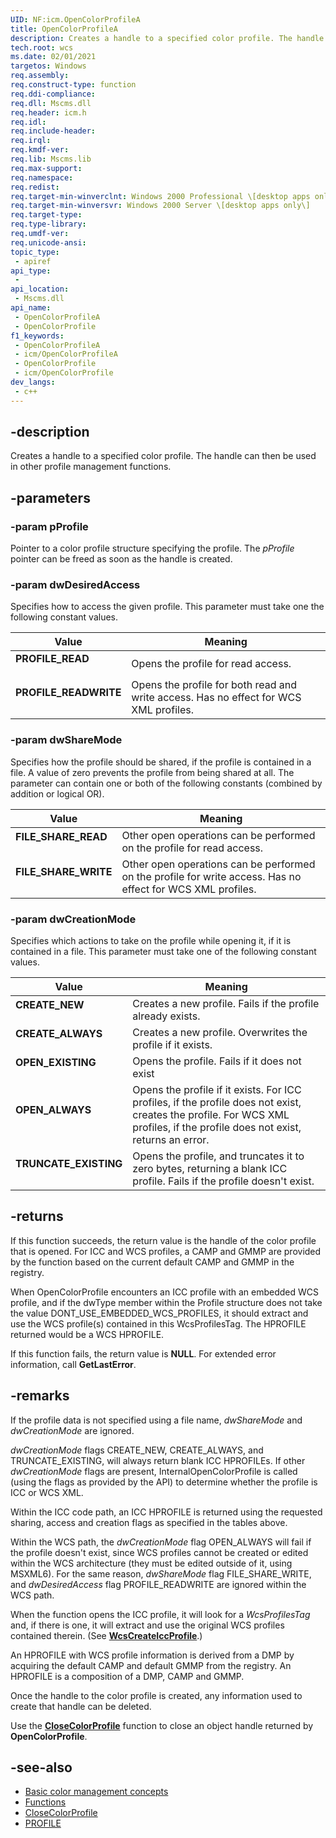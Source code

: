 ```yaml
---
UID: NF:icm.OpenColorProfileA
title: OpenColorProfileA
description: Creates a handle to a specified color profile. The handle can then be used in other profile management functions.
tech.root: wcs
ms.date: 02/01/2021
targetos: Windows
req.assembly: 
req.construct-type: function
req.ddi-compliance: 
req.dll: Mscms.dll
req.header: icm.h
req.idl: 
req.include-header: 
req.irql: 
req.kmdf-ver: 
req.lib: Mscms.lib
req.max-support: 
req.namespace: 
req.redist: 
req.target-min-winverclnt: Windows 2000 Professional \[desktop apps only\]
req.target-min-winversvr: Windows 2000 Server \[desktop apps only\]
req.target-type: 
req.type-library: 
req.umdf-ver: 
req.unicode-ansi: 
topic_type:
 - apiref
api_type:
 - 
api_location:
 - Mscms.dll
api_name:
 - OpenColorProfileA
 - OpenColorProfile
f1_keywords:
 - OpenColorProfileA
 - icm/OpenColorProfileA
 - OpenColorProfile
 - icm/OpenColorProfile
dev_langs:
 - c++
---
```


## -description

Creates a handle to a specified color profile. The handle can then be used in other profile management functions.

## -parameters

### -param pProfile

Pointer to a color profile structure specifying the profile. The *pProfile* pointer can be freed as soon as the handle is created.

### -param dwDesiredAccess

Specifies how to access the given profile. This parameter must take one the following constant values.

| Value | Meaning |
|-|-|
| <span id="PROFILE_READ"></span><span id="profile_read"></span><dl> <dt>**PROFILE\_READ**</dt> </dl> | Opens the profile for read access.<br/> |
| <span id="PROFILE_READWRITE"></span><span id="profile_readwrite"></span><dl> <dt>**PROFILE\_READWRITE**</dt> </dl> | Opens the profile for both read and write access. Has no effect for WCS XML profiles.<br/> |

### -param dwShareMode

Specifies how the profile should be shared, if the profile is contained in a file. A value of zero prevents the profile from being shared at all. The parameter can contain one or both of the following constants (combined by addition or logical OR).

| Value | Meaning |
|-|-|
| <span id="FILE_SHARE_READ"></span><span id="file_share_read"></span><dl> <dt>**FILE\_SHARE\_READ**</dt> </dl> | Other open operations can be performed on the profile for read access.<br/> |
| <span id="FILE_SHARE_WRITE"></span><span id="file_share_write"></span><dl> <dt>**FILE\_SHARE\_WRITE**</dt> </dl> | Other open operations can be performed on the profile for write access. Has no effect for WCS XML profiles.<br/> |

### -param dwCreationMode

Specifies which actions to take on the profile while opening it, if it is contained in a file. This parameter must take one of the following constant values.

| Value | Meaning |
|-|-|
| <span id="CREATE_NEW"></span><span id="create_new"></span><dl> <dt>**CREATE\_NEW**</dt> </dl> | Creates a new profile. Fails if the profile already exists.<br/> |
| <span id="CREATE_ALWAYS"></span><span id="create_always"></span><dl> <dt>**CREATE\_ALWAYS**</dt> </dl> | Creates a new profile. Overwrites the profile if it exists.<br/> |
| <span id="OPEN_EXISTING"></span><span id="open_existing"></span><dl> <dt>**OPEN\_EXISTING**</dt> </dl> | Opens the profile. Fails if it does not exist<br/> |
| <span id="OPEN_ALWAYS"></span><span id="open_always"></span><dl> <dt>**OPEN\_ALWAYS**</dt> </dl> | Opens the profile if it exists. For ICC profiles, if the profile does not exist, creates the profile. For WCS XML profiles, if the profile does not exist, returns an error.<br/> |
| <span id="TRUNCATE_EXISTING"></span><span id="truncate_existing"></span><dl> <dt>**TRUNCATE\_EXISTING**</dt> </dl> | Opens the profile, and truncates it to zero bytes, returning a blank ICC profile. Fails if the profile doesn't exist.<br/> |

## -returns

If this function succeeds, the return value is the handle of the color profile that is opened. For ICC and WCS profiles, a CAMP and GMMP are provided by the function based on the current default CAMP and GMMP in the registry.

When OpenColorProfile encounters an ICC profile with an embedded WCS profile, and if the dwType member within the Profile structure does not take the value DONT\_USE\_EMBEDDED\_WCS\_PROFILES, it should extract and use the WCS profile(s) contained in this WcsProfilesTag. The HPROFILE returned would be a WCS HPROFILE.

If this function fails, the return value is **NULL**. For extended error information, call **GetLastError**.

## -remarks

If the profile data is not specified using a file name, *dwShareMode* and *dwCreationMode* are ignored.

*dwCreationMode* flags CREATE\_NEW, CREATE\_ALWAYS, and TRUNCATE\_EXISTING, will always return blank ICC HPROFILEs. If other *dwCreationMode* flags are present, InternalOpenColorProfile is called (using the flags as provided by the API) to determine whether the profile is ICC or WCS XML.

Within the ICC code path, an ICC HPROFILE is returned using the requested sharing, access and creation flags as specified in the tables above.

Within the WCS path, the *dwCreationMode* flag OPEN\_ALWAYS will fail if the profile doesn't exist, since WCS profiles cannot be created or edited within the WCS architecture (they must be edited outside of it, using MSXML6). For the same reason, *dwShareMode* flag FILE\_SHARE\_WRITE, and *dwDesiredAccess* flag PROFILE\_READWRITE are ignored within the WCS path.

When the function opens the ICC profile, it will look for a *WcsProfilesTag* and, if there is one, it will extract and use the original WCS profiles contained therein. (See [**WcsCreateIccProfile**](/windows/win32/api/icm/nf-icm-wcscreateiccprofile).)

An HPROFILE with WCS profile information is derived from a DMP by acquiring the default CAMP and default GMMP from the registry. An HPROFILE is a composition of a DMP, CAMP and GMMP.

Once the handle to the color profile is created, any information used to create that handle can be deleted.

Use the [**CloseColorProfile**](/windows/win32/api/icm/nf-icm-closecolorprofile) function to close an object handle returned by **OpenColorProfile**.

## -see-also

* [Basic color management concepts](ms536813\(v=vs.85\).md)
* [Functions](/windows/win32/wcs/functions)
* [CloseColorProfile](/windows/win32/api/icm/nf-icm-closecolorprofile)
* [PROFILE](/windows/win32/api/icm/ns-icm-profile)
